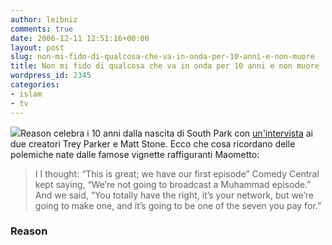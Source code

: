 ```yaml
---
author: leibniz
comments: true
date: 2006-12-11 12:51:16+00:00
layout: post
slug: non-mi-fido-di-qualcosa-che-va-in-onda-per-10-anni-e-non-muore
title: Non mi fido di qualcosa che va in onda per 10 anni e non muore
wordpress_id: 2345
categories:
- islam
- tv
---
```


![](http://www.reason.com/UserFiles/Image/ngillespie/southparkcover.jpg)Reason celebra i 10 anni dalla nascita di South Park con [un'intervista](http://www.reason.com/news/show/116787.html) ai due creatori Trey Parker e Matt Stone. Ecco che cosa ricordano delle polemiche nate dalle famose vignette raffiguranti Maometto:

> I I thought: “This is great; we have our first episode”
Comedy Central kept saying, “We’re not going to broadcast a Muhammad episode.”
And we said, “You totally have the right, it’s your network, but we’re going to make one, and it’s going to be one of the seven you pay for.”

### Reason
